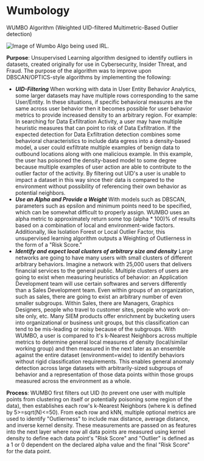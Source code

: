 # Wumbology
WUMBO Algorithm (Weighted UID-filtered Multimetric-Based Outlier detection)

![Image of Wumbo Algo being used IRL.](https://assets.change.org/photos/0/ui/gi/ssUIGiKyMdDGReV-800x450-noPad.jpg?1530521121)

**Purpose**:
Unsupervised Learning algorithm designed to identify outliers in datasets, created originally for use in Cybersecurity, Insider Threat, and Fraud. The purpose of the algorithm was to improve upon DBSCAN/OPTICS-style algorithms by implementing the following:
- **_UID-Filtering_**
When working with data in User Entity Behavior Analytics, some larger datasets may have multiple rows corresponding to the same User/Entity. In these situations, if specific behavioral measures are the same across user behavior then it becomes possible for user behavior metrics to provide increased density to an arbitrary region. 
For example: In searching for Data Exfiltration Activity, a user may have multiple heuristic measures that can point to risk of Data Exfiltration. If the expected detection for Data Exfiltration detection combines some behavioral characteristics to include data egress into a density-based model, a user could exfiltrate multiple examples of benign data to outbound locations along with one malicious example. In this example, the user has poisoned the density-based model to some degree because multiple examples of user action are able to contribute to the outlier factor of the activity. By filtering out UID's a user is unable to impact a dataset in this way since their data is compared to the environment without possibility of referencing their own behavior as potential neighbors.
- **_Use an Alpha and Provide a Weight_**
With models such as DBSCAN, parameters such as epsilon and minimum points need to be specified, which can be somewhat difficult to properly assign. WUMBO uses an alpha metric to approximately return some top (alpha * 100)% of results based on a combination of local and environment-wide factors. Additionally, like Isolation Forest or Local Outlier Factor, this unsupervised learning algorithm outputs a Weighting of Outlierness in the form of a "Risk Score."
- **_Identify and expect local clusters of arbitrary size and density_**
Large networks are going to have many users with small clusters of different arbitrary behaviors. Imagine a network with 25,000 users that delivers financial services to the general public. Multiple clusters of users are going to exist when measuring heuristics of behavior: an Application Development team will use certain softwares and servers differently than a Sales Development team. Even within groups of an organization, such as sales, there are going to exist an arbitrary number of even smaller subgroups. Within Sales, there are Managers, Graphics Designers, people who travel to customer sites, people who work on-site only, etc. Many SIEM products offer enrichment by bucketing users into organizational or business unit groups, but this classification can tend to be mis-leading or noisy because of the subgroups. With WUMBO, a user is compared to it's k-Nearest Neighbors across multiple metrics to determine general local measures of density (local/similar working group) and then measured in the next later as an ensemble against the entire dataset (environment=wide) to identify behaviors without rigid classification requirements. This enables general anomaly detection across large datasets with arbitrarily-sized subgroups of behavior and a representation of those data points within those groups measured across the environment as a whole.


**Process**:
WUMBO first filters out UID (to prevent one user with multiple points from clustering on itself or potentially poisoning some region of the data), then establishes each row's k-Nearest Neighbors (where k is defined by 5>=sqrt(N)<=50). From each row and kNN, multiple optional metrics are used to identify "Outlierness" to include max distance, average distance, and inverse kernel density. These measurements are passed on as features into the next layer where now all data points are measured using kernel density to define each data point's "Risk Score" and "Outlier" is defined as a 1 or 0 dependent on the declared alpha value and the final "Risk Score" for the data point.

